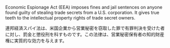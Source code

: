 
Economic Espionage Act (EEA) imposes fines and jail sentences on anyone found guilty of stealing trade secrets from a U.S. corporation. It gives true teeth to the intellectual property rights of trade secret owners.

連邦経済スパイ法は、米国企業から営業秘密を窃取した罪で有罪判決を受けた者に対し、罰金と懲役刑を科すものです。この法律は、営業秘密保有者の知的財産権に実質的な効力を与えます。
